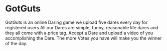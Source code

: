 # GotGuts

 GotGuts is an online Daring game we upload five dares every day for registered users.All our Dares are simple, funny, reasonable life dares and they all come with a price tag. Accept a Dare and upload a video of you accomplishing the Dare. The more Votes you have will make you the winner of the day.